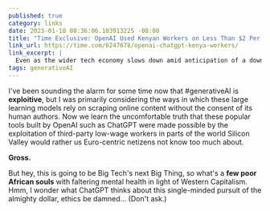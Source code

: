 ```yaml
---
published: true
category: links
date: 2023-01-18 08:36:06.103913225 -08:00
title: "Time Exclusive: OpenAI Used Kenyan Workers on Less Than $2 Per Hour"
link_url: https://time.com/6247678/openai-chatgpt-kenya-workers/
link_excerpt: |
  Even as the wider tech economy slows down amid anticipation of a downturn, investors are racing to pour billions of dollars into “generative AI,” the sector of the tech industry of which OpenAI is the undisputed leader. Computer-generated text, images, video, and audio will transform the way countless industries do business, the most bullish investors believe, boosting efficiency everywhere from the creative arts, to law, to computer programming. But the working conditions of data labelers reveal a darker part of that picture: that for all its glamor, AI often relies on hidden human labor in the Global South that can often be damaging and exploitative. These invisible workers remain on the margins even as their work contributes to billion-dollar industries.
tags: generativeAI
---
```


I've been sounding the alarm for some time now that #generativeAI is **exploitive**, but I was primarily considering the ways in which these large learning models rely on scraping online content without the consent of its human authors. Now we learn the uncomfortable truth that these popular tools built by OpenAI such as ChatGPT were made possible by the exploitation of third-party low-wage workers in parts of the world Silicon Valley would rather us Euro-centric netizens not know too much about.

**Gross.**

But hey, this is going to be Big Tech's next Big Thing, so what's a **few poor African souls** with faltering mental health in light of Western Capitalism. Hmm, I wonder what ChatGPT thinks about this single-minded pursuit of the almighty dollar, ethics be damned… (Don't ask.)